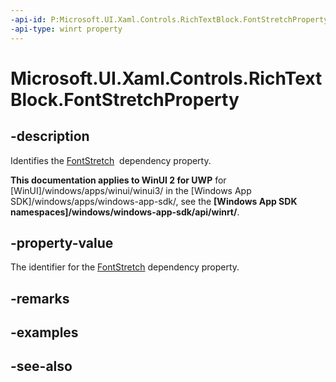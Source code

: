 ```yaml
---
-api-id: P:Microsoft.UI.Xaml.Controls.RichTextBlock.FontStretchProperty
-api-type: winrt property
---
```


<!-- Property syntax
public Windows.UI.Xaml.DependencyProperty FontStretchProperty { get; }
-->

# Microsoft.UI.Xaml.Controls.RichTextBlock.FontStretchProperty

## -description
Identifies the [FontStretch](richtextblock_fontstretch.md)  dependency property.

**This documentation applies to WinUI 2 for UWP** for [WinUI]/windows/apps/winui/winui3/ in the [Windows App SDK]/windows/apps/windows-app-sdk/, see the **[Windows App SDK namespaces]/windows/windows-app-sdk/api/winrt/**.

## -property-value
The identifier for the [FontStretch](richtextblock_fontstretch.md) dependency property.

## -remarks

## -examples

## -see-also
